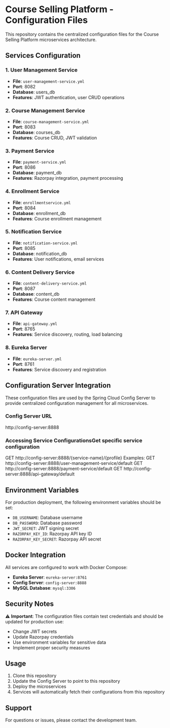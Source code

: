 # Course Selling Platform - Configuration Files

This repository contains the centralized configuration files for the Course Selling Platform microservices architecture.


## Services Configuration

### 1. User Management Service
- **File**: `user-management-service.yml`
- **Port**: 8082
- **Database**: users_db
- **Features**: JWT authentication, user CRUD operations

### 2. Course Management Service
- **File**: `course-management-service.yml`
- **Port**: 8083
- **Database**: courses_db
- **Features**: Course CRUD, JWT validation

### 3. Payment Service
- **File**: `payment-service.yml`
- **Port**: 8086
- **Database**: payment_db
- **Features**: Razorpay integration, payment processing

### 4. Enrollment Service
- **File**: `enrollmentservice.yml`
- **Port**: 8084
- **Database**: enrollment_db
- **Features**: Course enrollment management

### 5. Notification Service
- **File**: `notification-service.yml`
- **Port**: 8085
- **Database**: notification_db
- **Features**: User notifications, email services

### 6. Content Delivery Service
- **File**: `content-delivery-service.yml`
- **Port**: 8087
- **Database**: content_db
- **Features**: Course content management

### 7. API Gateway
- **File**: `api-gateway.yml`
- **Port**: 8765
- **Features**: Service discovery, routing, load balancing

### 8. Eureka Server
- **File**: `eureka-server.yml`
- **Port**: 8761
- **Features**: Service discovery and registration

## Configuration Server Integration

These configuration files are used by the Spring Cloud Config Server to provide centralized configuration management for all microservices.

### Config Server URL
http://config-server:8888

### Accessing Service ConfigurationsGet specific service configuration
GET http://config-server:8888/{service-name}/{profile}
Examples:
GET http://config-server:8888/user-management-service/default
GET http://config-server:8888/payment-service/default
GET http://config-server:8888/api-gateway/default

## Environment Variables

For production deployment, the following environment variables should be set:
- `DB_USERNAME`: Database username
- `DB_PASSWORD`: Database password
- `JWT_SECRET`: JWT signing secret
- `RAZORPAY_KEY_ID`: Razorpay API key ID
- `RAZORPAY_KEY_SECRET`: Razorpay API secret

## Docker Integration

All services are configured to work with Docker Compose:
- **Eureka Server**: `eureka-server:8761`
- **Config Server**: `config-server:8888`
- **MySQL Database**: `mysql:3306`

## Security Notes

⚠️ **Important**: The configuration files contain test credentials and should be updated for production use:
- Change JWT secrets
- Update Razorpay credentials
- Use environment variables for sensitive data
- Implement proper security measures

## Usage

1. Clone this repository
2. Update the Config Server to point to this repository
3. Deploy the microservices
4. Services will automatically fetch their configurations from this repository

## Support

For questions or issues, please contact the development team.